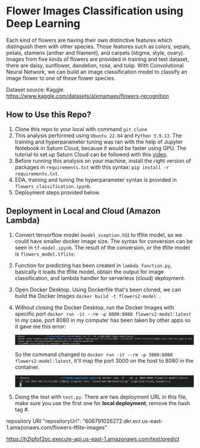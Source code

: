 # Flower Images Classification using Deep Learning

Each kind of flowers are having their own distinctive features which distinguish them with other species. Those features such as colors, sepals, petals, stamens (anther and filament), and carpels (stigma, style, ovary). Images from five kinds of flowers are provided in training and test dataset, there are daisy, sunflower, dandelion, rose, and tulip. With Convolutional Neural Network, we can build an image classification model to classify an image flower to one of these flower species.

Dataset source: Kaggle https://www.kaggle.com/datasets/alxmamaev/flowers-recognition

## How to Use this Repo?
1. Clone this repo to your local with command `git clone`
2. This analysis performed using `Ubuntu 22.04` and `Python 3.9.13`. The training and hyperparameter tuning was ran with the help of Jupyter Notebook in Saturn Cloud, because it would be faster using GPU. The tutorial to set up Saturn Cloud can be followed with this [video](https://www.youtube.com/watch?v=WZCjsyV8hZE&list=PL3MmuxUbc_hIhxl5Ji8t4O6lPAOpHaCLR&index=76).
3. Before running this analysis on your machine, install the right version of packages in `requirements.txt` with this syntax: `pip install -r requirements.txt`.
4. EDA, training and tuning the hyperparameter syntax is provided in `flowers_classification.ipynb`. 
5. Deployment steps provided below. 

## Deployment in Local and Cloud (Amazon Lambda)
1. Convert tensorflow model (`model_xception.h5`) to tflite model, so we could have smaller docker image size. The syntax for conversion can be seen in `tf-model.ipynb`. The result of the conversion, or the tflite model is `flowers_model.tflite`.
2. Function for predicting has been created in `lambda_function.py`, basically it loads the tflite model, obtain the output for image classification, and lambda handler for serverless (cloud) deployment.
3. Open Docker Desktop. Using Dockerfile that's been cloned, we can build the Docker Images `docker build -t flowers2-model .`
4. Without closing the Docker Desktop, run the Docker Images with specific port `docker run -it --rm -p 8080:8080 flowers2-model:latest`
   In my case, port 8080 in my computer has been taken by other apps so it gave me this error:
   
   ![Error using port 8080 in my computer](images/docker-run-error-8080.png)
   
   So the command changed to `docker run -it --rm -p 3000:8080 flowers2-model:latest`, it'll map the port 3000 on the host to 8080 in the container.
   
   ![Success running docker](images/docker-run-success.png)
5. Doing the test with `test.py`. There are two deployment URL in this file, make sure you use the first one for **local deployment**, remove the hash tag #.


repository URI
 "repositoryUri": "606791026272.dkr.ecr.us-east-1.amazonaws.com/flowers-tflite-images"


https://h2lpfof2pc.execute-api.us-east-1.amazonaws.com/test/predict